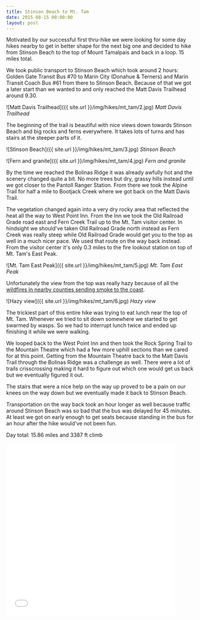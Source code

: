 ```yaml
---
title: Stinson Beach to Mt. Tam
date: 2015-08-15 00:00:00
layout: post
---
```

Motivated by our successful first thru-hike we were looking for some day hikes nearby to get in better shape for the next big one and decided to hike from Stinson Beach
to the top of Mount Tamalpais and back in a loop. 15 miles total.

We took public transport to Stinson Beach which took around 2 hours: Golden Gate Transit Bus #70 to Marin City (Donahue & Terners) and Marin Transit Coach Bus #61 from there to Stinson Beach.
Because of that we got a later start than we wanted to and only reached the Matt Davis Trailhead around 9.30.

<!--more-->

![Matt Davis Trailhead]({{ site.url }}/img/hikes/mt_tam/2.jpg)
*Matt Davis Trailhead*

The beginning of the trail is beautiful with nice views down towards Stinson Beach and big rocks and ferns everywhere. It takes lots of turns and has stairs at the steeper parts of it.

![Stinson Beach]({{ site.url }}/img/hikes/mt_tam/3.jpg)
*Stinson Beach*

![Fern and granite]({{ site.url }}/img/hikes/mt_tam/4.jpg)
*Fern and granite*

By the time we reached the Bolinas Ridge it was already awfully hot and the scenery changed quite a bit. No more trees but dry, grassy hills instead until we got closer to the Pantoll Ranger
Station. From there we took the Alpine Trail for half a mile to Bootjack Creek where we got back on the Matt Davis Trail.

The vegetation changed again into a very dry rocky area that reflected the heat all the way to West Point Inn. From the Inn we took the Old Railroad Grade road east and Fern Creek Trail
up to the Mt. Tam visitor center. In hindsight we should've taken Old Railroad Grade north instead as Fern Creek was really steep while Old Railroad Grade would get you to the top as well
in a much nicer pace. We used that route on the way back instead. From the visitor center it's only 0.3 miles to the fire lookout station on top of Mt. Tam's East Peak.

![Mt. Tam East Peak]({{ site.url }}/img/hikes/mt_tam/5.jpg)
*Mt. Tam East Peak*

Unfortunately the view from the top was really hazy because of all the [wildfires in nearby counties sending smoke to the coast](http://www.sfgate.com/bayarea/article/Wildfires-send-choking-smoke-rolling-across-Bay-6446550.php).

![Hazy view]({{ site.url }}/img/hikes/mt_tam/6.jpg)
*Hazy view*

The trickiest part of this entire hike was trying to eat lunch near the top of Mt. Tam. Whenever we tried to sit down somewhere we started to get swarmed by wasps. So we had to interrupt lunch
twice and ended up finishing it while we were walking.

We looped back to the West Point Inn and then took the Rock Spring Trail to the Mountain Theatre which had a few more uphill sections than we cared for at this point. Getting from the Mountain
Theatre back to the Matt Davis Trail through the Bolinas Ridge was a challenge as well. There were a lot of trails crisscrossing making it hard to figure out which one would get us back but we
eventually figured it out.

The stairs that were a nice help on the way up proved to be a pain on our knees on the way down but we eventually made it back to Stinson Beach.

Transportation on the way back took an hour longer as well because traffic around Stinson Beach was so bad that the bus was delayed for 45 minutes. At least we got on early enough to get seats
because standing in the bus for an hour after the hike would've not been fun.

Day total: 15.86 miles and 3387 ft climb

<iframe id="mapmyfitness_route" src="//snippets.mapmycdn.com/routes/view/embedded/814251287?width=600&height=400&&line_color=E60f0bdb&rgbhex=DB0B0E&distance_markers=1&unit_type=imperial&map_mode=ROADMAP&last_updated=2015-08-20T18:29:31-07:00" height="460px" width="90%" frameborder="0"></iframe>